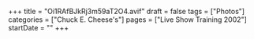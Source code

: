 +++
title = "Oi1RAfBJkRj3m59aT2O4.avif"
draft = false
tags = ["Photos"]
categories = ["Chuck E. Cheese's"]
pages = ["Live Show Training 2002"]
startDate = ""
+++

